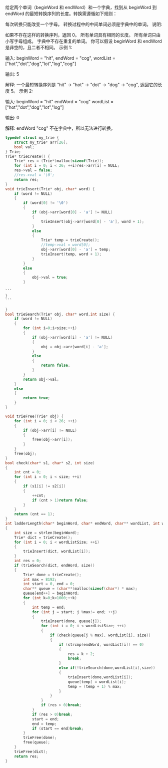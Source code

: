 给定两个单词（beginWord 和 endWord）和一个字典，找到从 beginWord 到 endWord 的最短转换序列的长度。转换需遵循如下规则：

每次转换只能改变一个字母。
转换过程中的中间单词必须是字典中的单词。
说明:

如果不存在这样的转换序列，返回 0。
所有单词具有相同的长度。
所有单词只由小写字母组成。
字典中不存在重复的单词。
你可以假设 beginWord 和 endWord 是非空的，且二者不相同。
示例 1:

输入:
beginWord = "hit",
endWord = "cog",
wordList = ["hot","dot","dog","lot","log","cog"]

输出: 5

解释: 一个最短转换序列是 "hit" -> "hot" -> "dot" -> "dog" -> "cog",
     返回它的长度 5。
示例 2:

输入:
beginWord = "hit"
endWord = "cog"
wordList = ["hot","dot","dog","lot","log"]

输出: 0

解释: endWord "cog" 不在字典中，所以无法进行转换。



~~~c
typedef struct my_trie {
	struct my_trie* arr[26];
	bool val;
} Trie;
Trie* trieCreate() {
	Trie* res = (Trie*)malloc(sizeof(Trie));
	for (int i = 0; i < 26; ++i)res->arr[i] = NULL;
	res->val = false;
	//res->val = '\0';
	return res;
}
void trieInsert(Trie* obj, char* word) {
	if (word != NULL)
	{
		if (word[0] != '\0')
		{
			if (obj->arr[word[0] - 'a'] != NULL)
			{
				trieInsert(obj->arr[word[0] - 'a'], word + 1);
			}
			else
			{
				Trie* temp = trieCreate();
				//temp->val = word[0];
				obj->arr[word[0] - 'a'] = temp;
				trieInsert(temp, word + 1);
			}
		}
		else
		{
			obj->val = true;
		}

```
}
```

}
bool trieSearch(Trie* obj, char* word,int size) {
	if (word != NULL)
	{
		for (int i=0;i<size;++i)
		{
			if (obj->arr[word[i] - 'a'] != NULL)
			{
				obj = obj->arr[word[i] - 'a'];
			}
			else
			{
				return false;
			}
		}
		return obj->val;
	}
	else
	{
		return true;
	}
}

void trieFree(Trie* obj) {
	for (int i = 0; i < 26; ++i)
	{
		if (obj->arr[i] != NULL)
		{
			free(obj->arr[i]);
		}
	}
	free(obj);
}
bool check(char* s1, char* s2, int size)
{
	int cnt = 0;
	for (int i = 0; i < size; ++i)
	{
		if (s1[i] != s2[i])
		{
			++cnt;
			if (cnt > 1)return false;
		}
	}
	return (cnt == 1);
}
int ladderLength(char* beginWord, char* endWord, char** wordList, int wordListSize)
{
	int size = strlen(beginWord);
	Trie* dict = trieCreate();
	for (int i = 0; i < wordListSize; ++i)
	{
		trieInsert(dict, wordList[i]);
	}
	int res = 0;
	if (trieSearch(dict, endWord, size))
	{
		Trie* done = trieCreate();
		int max = 8192;
		int start = 0, end = 0;
		char** queue = (char**)malloc(sizeof(char*) * max);
		queue[end++] = beginWord;
		for (int k=0;k<1000;++k)
		{
			int temp = end;
			for (int j = start; j %max!= end; ++j)
			{
				trieInsert(done, queue[j]);
				for (int i = 0; i < wordListSize; ++i)
				{
					if (check(queue[j % max], wordList[i], size))
					{
						if (strcmp(endWord, wordList[i]) == 0)
						{
							res = k + 2;
							break;
						}
						else if(!trieSearch(done,wordList[i],size))
						{
                            trieInsert(done,wordList[i]);
							queue[temp] = wordList[i];
							temp = (temp + 1) % max;
						}
					}
				}
				if (res > 0)break;
			}
			if (res > 0)break;
			start = end;
			end = temp;
			if (start == end)break;
		}
		trieFree(done);
        free(queue);
	}
	trieFree(dict);
	return res;
}
~~~

